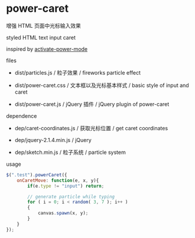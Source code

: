 # power-caret

增强 HTML 页面中光标输入效果

styled HTML text input caret

inspired by [activate-power-mode](https://github.com/JoelBesada/activate-power-mode)

files

 * dist/particles.js / 粒子效果 / fireworks particle effect
 
 * dist/power-caret.css / 文本框以及光标基本样式 / basic style of input and caret
 
 * dist/power-caret.js / jQuery 插件 / jQuery plugin of power-caret

dependence

* dep/caret-coordinates.js / 获取光标位置 / get caret coordinates

* dep/jquery-2.1.4.min.js / jQuery

* dep/sketch.min.js / 粒子系统 / particle system

usage

``` javascript
$(".test").powerCaret({
    onCaretMove: function(e, x, y){
        if(e.type != "input") return;

        // generate particle while typing
        for ( i = 0; i < random( 3, 7 ); i++ ) 
        {
            canvas.spawn(x, y);
        }
    }
});
```